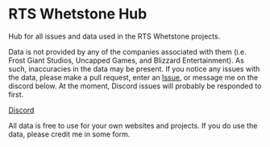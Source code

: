 # RTS Whetstone Hub

Hub for all issues and data used in the RTS Whetstone projects.

Data is not provided by any of the companies associated with them (i.e. Frost Giant Studios, Uncapped Games, and Blizzard Entertainment). As such, inaccuracies in the data may be present. If you notice any issues with the data, please make a pull request, enter an [Issue](https://github.com/SwordSCII/rts_whetstone_data/issues), or message me on the discord below. At the moment, Discord issues will probably be responded to first.

[Discord](https://discord.gg/VG9pjcMSEe)

All data is free to use for your own websites and projects. If you do use the data, please credit me in some form.